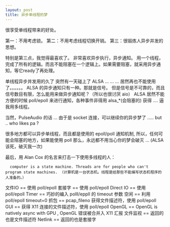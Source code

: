 ```yaml
---
layout: post
title: 异步单线程的梦
---
```


很享受单线程带来的好处。

第一：不用考虑锁。
第二：不用考虑线程切换开销。
第三：很锻炼人异步并发的思想。

特别是第三点，我觉得最喜欢了。
非常喜欢异步执行，异步通知。
用一个线程，完成了所有的逻辑。而且不能阻塞在一个逻辑上。如果需要阻塞，就采用异步通知，等它ready了再处理。

单线程异步并发用的久了
突然有一天碰上了 ALSA ... ... ...
居然再也不能使用了。。。。。。
ALSA 的异步通知只有一种。那就是信号。
但是信号是不可靠的，而且信号数目有限，怎么能用来做异步通知呢？（所以也很讨厌 aio）
ALSA 居然不能方便的时候 poll/epoll 来进行通知，各种事件非得用 alsa_*(会阻塞的) 获得  .... 逼我用多线程。

当然，PulseAudio 的话 ... 由于是 socket 连接，可以继续你的异步梦了 ..... but .. who likes pa ?

很多地方都可以异步单线程，而且都是使用的 epoll/poll 通知机制, 所以，任何可能会阻塞的地方，如果能使用 poll
那么，永远都不用当心你的梦会破灭 ... (ALSA该死，破灭我一次)

最后，用 Alan Cox 的名言来打击一下使用多线程的人：

      computer is a state machine. Threads are for people who can't program state machines. （计算机是一台状态机。线程是给那些不能编写状态机程序的人准备的。）

文件IO == 使用 poll/epoll
套接字 == 使用 poll/epoll
Direct IO == 使用 poll/epoll
Timer == 巧妙的编入 polll/eppll 的 timeout 参数
空闲  == 利用 poll/epoll timeout=0
抓包 == pcap_fileno 获得文件描述符，使用 poll/epoll
GUI == 获得 X11 连接的文件描述符，使用 poll/epoll
OpenGL == OpenGL is natively async with GPU , OpenGL 错误被合并入 X11 汇报
文件监视 == 返回的也是文件描述符
Netlink == 返回的也是套接字 

